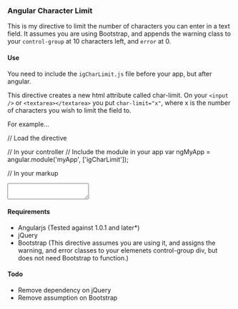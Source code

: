 ### Angular Character Limit

This is my directive to limit the number of characters you can enter in a text field. It assumes you are using Bootstrap, and appends the warning class to your ```control-group``` at 10 characters left, and ```error``` at 0.

#### Use

You need to include the ```igCharLimit.js``` file before your app, but after angular.

This directive creates a new html attribute called char-limit. On your ```<input />``` or ```<textarea></textarea>``` you put ```char-limit="x"```, where x is the number of characters you wish to limit the field to.

For example…

  // Load the directive
  <script src="jquery.js"></script>
  <script src="angular.js"></script>
  <script src="igCharLimit.js"></script>
  <script src="ngApp.js"></script>

  // In your controller
  // Include the module in your app
  var ngMyApp = angular.module('myApp', ['igCharLimit']);

  // In your markup
  <textarea ng-model="message" char-limit="10"></textarea>

#### Requirements

* Angularjs (Tested against 1.0.1 and later*)
* jQuery
* Bootstrap (This directive assumes you are using it, and assigns the warning, and error classes to your elemenets control-group div, but does not need Bootstrap to function.)

#### Todo

* Remove dependency on jQuery
* Remove assumption on Bootstrap

